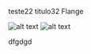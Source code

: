 teste22 titulo32
Flange

![alt text]([(https://rishavanand.github.io/static/images/greetings.gif)])
![alt text]([http://lmsotfy.com/so.png](https://rishavanand.github.io/static/images/greetings.gif))

dfgdgd

